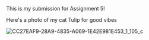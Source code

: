 This is my submission for Assignment 5!

Here's a photo of my cat Tulip for good vibes

![CC27EAF9-28A9-4835-A069-1E42E981E453_1_105_c](https://github.com/user-attachments/assets/c59585da-2d19-4987-a664-a73ee6c6e159)
